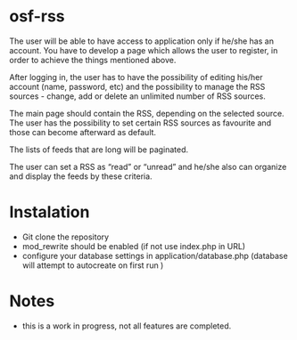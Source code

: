osf-rss
=======
The user will be able to have access to application only if he/she has an account. You have to develop a page which 
allows the user to register, in order to achieve the things mentioned above.

After logging in, the user has to have the possibility of editing his/her account (name, password, etc) and 
the possibility to manage the RSS sources - change, add or delete an unlimited number of RSS sources.

The main page should contain the RSS, depending on the selected source. The user has the possibility to set 
certain RSS sources as favourite and those can become afterward as default.  

The lists of feeds that are long will be paginated.  

The user can set a RSS as “read” or “unread” and he/she also can organize and display the feeds by these criteria.

Instalation
=======
- Git clone the repository
- mod_rewrite should be enabled (if not use index.php in URL)
- configure your database settings in application/database.php (database will attempt to autocreate on first run )

Notes
=======
- this is a work in progress, not all features are completed. 